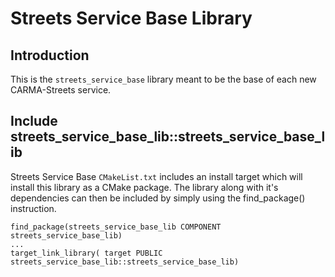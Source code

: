 # Streets Service Base Library

## Introduction

This is the `streets_service_base` library meant to be the base of each new CARMA-Streets service. 
## Include streets_service_base_lib::streets_service_base_lib

Streets Service Base `CMakeList.txt` includes an install target which will install this library as a CMake package. The library along with it's dependencies can then be included by simply using the find_package() instruction.

```
find_package(streets_service_base_lib COMPONENT streets_service_base_lib)
...
target_link_library( target PUBLIC streets_service_base_lib::streets_service_base_lib)
```


